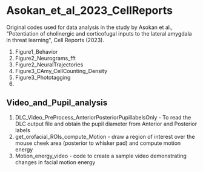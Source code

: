 # Asokan_et_al_2023_CellReports
Original codes used for data analysis in the study by Asokan et al., "Potentiation of cholinergic and corticofugal inputs to the lateral amygdala in threat learning", Cell Reports (2023).

1) Figure1_Behavior
2) Figure2_Neurograms_fft
3) Figure2_NeuralTrajectories
4) Figure3_CAmy_CellCounting_Density
5) Figure3_Phototagging
6) 

## Video_and_Pupil_analysis

1) DLC_Video_PreProcess_AnteriorPosteriorPupillabelsOnly - To read the DLC output file and obtain the pupil diameter from Anterior and Posterior labels
2) get_orofacial_ROIs_compute_Motion - draw a region of interest over the mouse cheek area (posterior to whisker pad) and compute motion energy
3) Motion_energy_video - code to create a sample video demonstrating changes in facial motion energy

